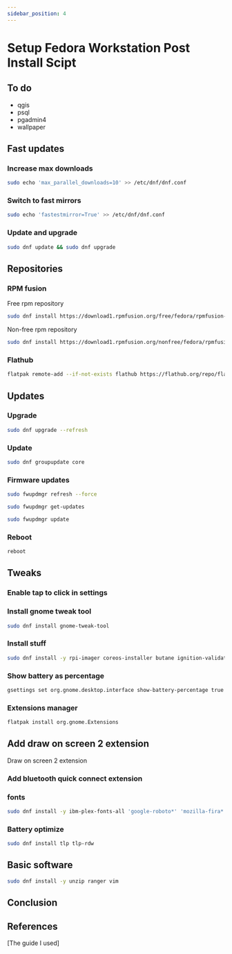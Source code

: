 ```yaml
---
sidebar_position: 4
---
```


# Setup Fedora Workstation Post Install Scipt

## To do
- qgis
- psql
- pgadmin4
- wallpaper


## Fast updates

### Increase max downloads
``` bash
sudo echo 'max_parallel_downloads=10' >> /etc/dnf/dnf.conf
```

### Switch to fast mirrors
``` bash
sudo echo 'fastestmirror=True' >> /etc/dnf/dnf.conf
```

### Update and upgrade
``` bash
sudo dnf update && sudo dnf upgrade
```

## Repositories

### RPM fusion

Free rpm repository

``` bash
sudo dnf install https://download1.rpmfusion.org/free/fedora/rpmfusion-free-release-$(rpm -E %fedora).noarch.rpm
```
Non-free rpm repository

``` bash
sudo dnf install https://download1.rpmfusion.org/nonfree/fedora/rpmfusion-nonfree-release-$(rpm -E %fedora).noarch.rpm
```

### Flathub

``` bash
flatpak remote-add --if-not-exists flathub https://flathub.org/repo/flathub.flatpakrepo
```

## Updates

### Upgrade

``` bash
sudo dnf upgrade --refresh
```

### Update

``` bash
sudo dnf groupupdate core
```

### Firmware updates

``` bash
sudo fwupdmgr refresh --force
```
``` bash
sudo fwupdmgr get-updates
```
``` bash
sudo fwupdmgr update
```

### Reboot

``` bash
reboot
```

## Tweaks

### Enable tap to click in settings

### Install gnome tweak tool

``` bash
sudo dnf install gnome-tweak-tool
```

### Install stuff
``` bash
sudo dnf install -y rpi-imager coreos-installer butane ignition-validate
```


### Show battery as percentage

``` bash
gsettings set org.gnome.desktop.interface show-battery-percentage true
```

### Extensions manager 

``` bash
flatpak install org.gnome.Extensions
```

## Add draw on screen 2 extension

Draw on screen 2 extension

### Add bluetooth quick connect extension

### fonts
``` bash
sudo dnf install -y ibm-plex-fonts-all 'google-roboto*' 'mozilla-fira*' fira-code-fonts
```

### Battery optimize

``` bash
sudo dnf install tlp tlp-rdw
```

## Basic software

``` bash
sudo dnf install -y unzip ranger vim
```
## Conclusion

## References

[The guide I used]